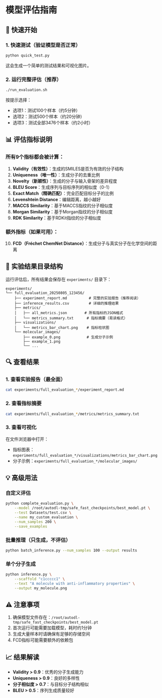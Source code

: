 # 模型评估指南

## 🚀 快速开始

### 1. 快速测试（验证模型是否正常）
```bash
python quick_test.py
```
这会生成一个简单的测试结果和可视化图片。

### 2. 运行完整评估（推荐）
```bash
./run_evaluation.sh
```
按提示选择：
- 选项1：测试100个样本（约5分钟）
- 选项2：测试500个样本（约20分钟）
- 选项3：测试全部3476个样本（约2小时）

## 📊 评估指标说明

### 所有9个指标都会被计算：

1. **Validity（有效性）**：生成的SMILES是否为有效的分子结构
2. **Uniqueness（唯一性）**：生成分子的去重比例
3. **Novelty（新颖性）**：生成的分子与输入骨架的差异程度
4. **BLEU Score**：生成序列与目标序列的相似度（0-1）
5. **Exact Match（精确匹配）**：完全匹配目标分子的比例
6. **Levenshtein Distance**：编辑距离，越小越好
7. **MACCS Similarity**：基于MACCS指纹的分子相似度
8. **Morgan Similarity**：基于Morgan指纹的分子相似度
9. **RDK Similarity**：基于RDKit指纹的分子相似度

### 额外指标（如果可用）：
10. **FCD（Fréchet ChemNet Distance）**：生成分子与真实分子在化学空间的距离

## 📁 实验结果目录结构

运行评估后，所有结果会保存在 `experiments/` 目录下：

```
experiments/
└── full_evaluation_20250805_123456/
    ├── experiment_report.md          # 完整的实验报告（推荐阅读）
    ├── inference_results.csv         # 详细的推理结果
    ├── metrics/
    │   ├── all_metrics.json        # 所有指标的JSON格式
    │   └── metrics_summary.txt      # 指标摘要（易读格式）
    ├── visualizations/
    │   └── metrics_bar_chart.png    # 指标柱状图
    └── molecular_images/
        ├── example_0.png            # 生成分子示例
        ├── example_1.png
        └── ...
```

## 🔍 查看结果

### 1. 查看实验报告（最全面）
```bash
cat experiments/full_evaluation_*/experiment_report.md
```

### 2. 查看指标摘要
```bash
cat experiments/full_evaluation_*/metrics/metrics_summary.txt
```

### 3. 查看可视化
在文件浏览器中打开：
- 指标图表：`experiments/full_evaluation_*/visualizations/metrics_bar_chart.png`
- 分子示例：`experiments/full_evaluation_*/molecular_images/`

## 💡 高级用法

### 自定义评估
```bash
python complete_evaluation.py \
    --model /root/autodl-tmp/safe_fast_checkpoints/best_model.pt \
    --test Datasets/test.csv \
    --name my_custom_evaluation \
    --num_samples 200 \
    --save_examples
```

### 批量推理（只生成，不评估）
```bash
python batch_inference.py --num_samples 100 --output results
```

### 单个分子生成
```bash
python inference.py \
    --scaffold "c1ccccc1" \
    --text "A molecule with anti-inflammatory properties" \
    --output my_molecule.png
```

## ⚠️ 注意事项

1. 确保模型文件存在：`/root/autodl-tmp/safe_fast_checkpoints/best_model.pt`
2. 首次运行可能需要加载模型，耗时约1分钟
3. 生成大量样本时请确保有足够的存储空间
4. FCD指标可能需要额外的依赖包

## 📈 结果解读

- **Validity > 0.9**：优秀的分子生成能力
- **Uniqueness > 0.9**：良好的多样性
- **分子相似度 > 0.7**：与目标分子结构相似
- **BLEU > 0.5**：序列生成质量较好